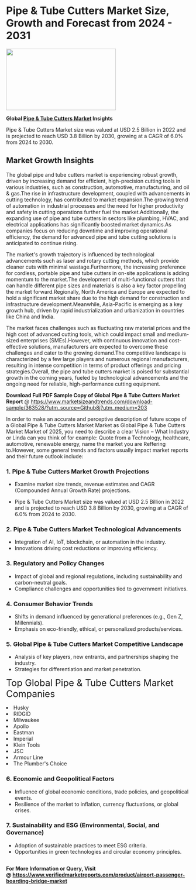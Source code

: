 <H1>Pipe & Tube Cutters Market Size, Growth and Forecast from 2024 - 2031</H1><img class="aligncenter size-medium wp-image-584254" src="https://thirdeyenews.in/wp-content/uploads/2024/09/Global-Market-Research-300x168.jpeg" alt="" width="300" height="168" /><p><strong>Global&nbsp;<a href="https://www.marketsizeandtrends.com/download-sample/363528/?utm_source=Github8j?utm_medium=203">Pipe & Tube Cutters Market</a> Insights</strong></p><p>Pipe & Tube Cutters Market size was valued at USD 2.5 Billion in 2022 and is projected to reach USD 3.8 Billion by 2030, growing at a CAGR of 6.0% from 2024 to 2030.</p><p><h2>Market Growth Insights</h2> <p>The global pipe and tube cutters market is experiencing robust growth, driven by increasing demand for efficient, high-precision cutting tools in various industries, such as construction, automotive, manufacturing, and oil & gas.The rise in infrastructure development, coupled with advancements in cutting technology, has contributed to market expansion.The growing trend of automation in industrial processes and the need for higher productivity and safety in cutting operations further fuel the market.Additionally, the expanding use of pipe and tube cutters in sectors like plumbing, HVAC, and electrical applications has significantly boosted market dynamics.As companies focus on reducing downtime and improving operational efficiency, the demand for advanced pipe and tube cutting solutions is anticipated to continue rising.</p> <p>The market's growth trajectory is influenced by technological advancements such as laser and rotary cutting methods, which provide cleaner cuts with minimal wastage.Furthermore, the increasing preference for cordless, portable pipe and tube cutters in on-site applications is adding momentum to the market.The development of multi-functional cutters that can handle different pipe sizes and materials is also a key factor propelling the market forward.Regionally, North America and Europe are expected to hold a significant market share due to the high demand for construction and infrastructure development.Meanwhile, Asia-Pacific is emerging as a key growth hub, driven by rapid industrialization and urbanization in countries like China and India.<p>The market faces challenges such as fluctuating raw material prices and the high cost of advanced cutting tools, which could impact small and medium-sized enterprises (SMEs).However, with continuous innovation and cost-effective solutions, manufacturers are expected to overcome these challenges and cater to the growing demand.The competitive landscape is characterized by a few large players and numerous regional manufacturers, resulting in intense competition in terms of product offerings and pricing strategies.Overall, the pipe and tube cutters market is poised for substantial growth in the coming years, fueled by technological advancements and the ongoing need for reliable, high-performance cutting equipment.</p> <p><span class=""><strong>Download Full PDF Sample Copy of Global Pipe & Tube Cutters Market Report</strong> @ <a href="https://www.marketsizeandtrends.com/download-sample/363528/?utm_source=Github8j?utm_medium=203" target="_blank">https://www.marketsizeandtrends.com/download-sample/363528/?utm_source=Github8j?utm_medium=203</a></span></p><p>In order to make an accurate and perceptive description of future scope of a Global&nbsp;Pipe & Tube Cutters Market Market as Global&nbsp;Pipe & Tube Cutters Market Market of 2025, you need to describe a clear Vision &ndash; What Industry or Linda can you think of for example: Quote from a Technology, healthcare, automotive, renewable energy, name the market you are Reffering to.However, some general trends and factors usually impact market reports and their future outlook include:</p><h3>1.&nbsp;<strong>Pipe & Tube Cutters Market Growth Projections</strong></h3><ul><li>Examine market size trends, revenue estimates and CAGR (Compounded Annual Growth Rate) projections.</li><li><p>Pipe & Tube Cutters Market size was valued at USD 2.5 Billion in 2022 and is projected to reach USD 3.8 Billion by 2030, growing at a CAGR of 6.0% from 2024 to 2030.</p></li></ul><h3>2.&nbsp;<strong>Pipe & Tube Cutters Market Technological Advancements</strong></h3><ul><li>Integration of AI, IoT, blockchain, or automation in the industry.</li><li>Innovations driving cost reductions or improving efficiency.</li></ul><h3>3.&nbsp;<strong>Regulatory and Policy Changes</strong></h3><ul><li>Impact of global and regional regulations, including sustainability and carbon-neutral goals.</li><li>Compliance challenges and opportunities tied to government initiatives.</li></ul><h3>4.&nbsp;<strong>Consumer Behavior Trends</strong></h3><ul><li>Shifts in demand influenced by generational preferences (e.g., Gen Z, Millennials).</li><li>Emphasis on eco-friendly, ethical, or personalized products/services.</li></ul><h3>5.&nbsp;<strong>Global Pipe & Tube Cutters Market Competitive Landscape</strong></h3><ul><li>Analysis of key players, new entrants, and partnerships shaping the industry.</li><li>Strategies for differentiation and market penetration.</li></ul><p data-pm-slice="1 1 []"><span style="color: inherit; font-family: inherit; font-size: 25px;">Top Global Pipe & Tube Cutters Market Companies</span></p><div class="" data-test-id=""><p><li>Husky</li><li> RIDGID</li><li> Milwaukee</li><li> Apollo</li><li> Eastman</li><li> Imperial</li><li> Klein Tools</li><li> JSC</li><li> Armour Line</li><li> The Plumber's Choice</li></p></div><h3>6.&nbsp;<strong>Economic and Geopolitical Factors</strong></h3><ul><li>Influence of global economic conditions, trade policies, and geopolitical events.</li><li>Resilience of the market to inflation, currency fluctuations, or global crises.</li></ul><h3>7.&nbsp;<strong>Sustainability and ESG (Environmental, Social, and Governance)</strong></h3><ul><li>Adoption of sustainable practices to meet ESG criteria.</li><li>Opportunities in green technologies and circular economy principles.</li></ul><h2><strong style="font-size: 14px;">For More Information or Query, Visit @&nbsp;</strong><a style="background-color: #ffffff; font-size: 14px;" href="https://www.marketsizeandtrends.com/report/pipe-tube-cutters-market/" target="_blank">https://www.verifiedmarketreports.com/product/airport-passenger-boarding-bridge-market</a></h2>